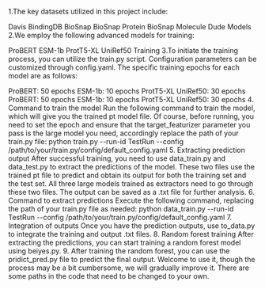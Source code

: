 1.The key datasets utilized in this project include:

Davis BindingDB
BioSnap
BioSnap Protein
BioSnap Molecule
Dude
Models
2.We employ the following advanced models for training:

ProBERT
ESM-1b
ProtT5-XL UniRef50
Training
3.To initiate the training process, you can utilize the train.py script. Configuration parameters can be customized through config.yaml. The specific training epochs for each model are as follows:

ProBERT: 50 epochs
ESM-1b: 10 epochs
ProtT5-XL UniRef50: 30 epochs
ProBERT: 50 epochs ESM-1b: 10 epochs ProtT5-XL UniRef50: 30 epochs 
4. Command to train the model Run the following command to train the model, which will give you the trained pt model file. Of course, before running, you need to set the epoch and ensure that the target_featurizer parameter you pass is the large model you need, accordingly replace the path of your train.py file: python train.py --run-id TestRun --config /path/to/your/train.py/config/default_config.yaml 
5. Extracting prediction output After successful training, you need to use data_train.py and data_test.py to extract the predictions of the model. These two files use the trained pt file to predict and obtain its output for both the training set and the test set. All three large models trained as extractors need to go through these two files. The output can be saved as a .txt file for further analysis. 
6. Command to extract predictions Execute the following command, replacing the path of your train.py file as needed: python data_train.py --run-id TestRun --config /path/to/your/train.py/config/default_config.yaml 
7. Integration of outputs Once you have the prediction outputs, use to_data.py to integrate the training and output .txt files. 
8. Random forest training After extracting the predictions, you can start training a random forest model using beiyes.py.
9. After training the random forest, you can use the pridict_pred.py file to predict the final output. Welcome to use it, though the process may be a bit cumbersome, we will gradually improve it.
There are some paths in the code that need to be changed to your own.
